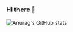 ### Hi there 👋
![Anurag's GitHub stats](https://github-readme-stats.vercel.app/api?username=SungMinWoo&show_icons=true&theme=radical)
<!--
**SungMinWoo/SungMinWoo** is a ✨ _special_ ✨ repository because its `README.md` (this file) appears on your GitHub profile.

Here are some ideas to get you started:

- 🔭 I’m currently working on ...
- 🌱 I’m currently learning ...
- 👯 I’m looking to collaborate on ...
- 🤔 I’m looking for help with ...
- 💬 Ask me about ...
- 📫 How to reach me: ...
- 😄 Pronouns: ...
- ⚡ Fun fact: ...
-->
